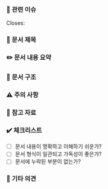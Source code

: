 ### 📃 관련 이슈
<!-- 관련된 이슈 번호를 #숫자 형식으로 기재해주세요. 예: #42 -->
Closes: 

### 📜 문서 제목
<!-- 작성한 문서의 제목을 기재해주세요. -->

### ✏️ 문서 내용 요약
<!-- 작성한 문서의 내용을 간략히 요약해주세요. -->

### 📄 문서 구조
<!-- 작성한 문서의 구조(목차)를 기재해주세요. -->
<!--
1. 섹션 1
2. 섹션 2
   - 하위 섹션 2.1
   - 하위 섹션 2.2 
3. 섹션 3
-->

### ⚠️ 주의 사항
<!-- 문서 작성 시 유의해야 할 사항이 있다면 기재해주세요. -->
<!-- 없으면 '없음'이라고 기재해주세요. -->

### 📖 참고 자료
<!-- 문서 작성 시 참고한 자료가 있다면 링크를 첨부해주세요. -->
<!-- 없으면 '없음'이라고 기재해주세요. -->

### ✔️ 체크리스트
<!-- 아래 체크리스트를 확인하고 해당하는 항목에 체크해주세요. -->
- [ ] 문서 내용이 명확하고 이해하기 쉬운가?
- [ ] 문서 형식이 일관되고 가독성이 좋은가? 
- [ ] 문서에 누락된 부분이 없는가?

### 🙏 기타 의견
<!-- 문서 작성과 관련하여 추가로 언급할 사항이 있다면 기재해주세요. -->
